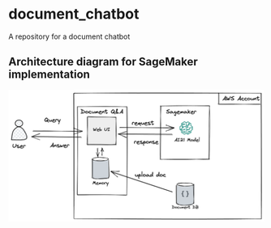 # document_chatbot
A repository for a document chatbot

## Architecture diagram for SageMaker implementation
![alt text](assets/architecture.png "Architecture diagram for SageMaker implementation")
